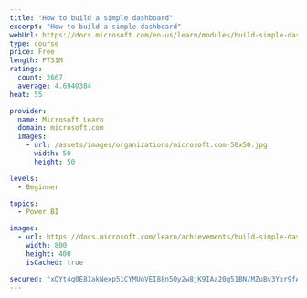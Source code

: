 ```yaml
---
title: "How to build a simple dashboard"
excerpt: "How to build a simple dashboard"
webUrl: https://docs.microsoft.com/en-us/learn/modules/build-simple-dashboard/
type: course
price: Free
length: PT31M
ratings:
  count: 2667
  average: 4.6940384
heat: 55

provider:
  name: Microsoft Learn
  domain: microsoft.com
  images:
    - url: /assets/images/organizations/microsoft.com-50x50.jpg
      width: 50
      height: 50

levels:
  - Beginner

topics:
  - Power BI

images:
  - url: https://docs.microsoft.com/learn/achievements/build-simple-dashboard-social.png
    width: 800
    height: 400
    isCached: true

secured: "xOYt4q0E81akNexp51CYMUoVEI88n5Oy2w8jK9IAa20q51BN/MZuBv3Yxr9fAuTfJFgg8cGEPaI8H2nbbulUQw8ZcQ/oS9iOrXT8e+CFdm4rOaPLWh75QwQ8Iya5rwdT/6IO3QBgVw6OMpz/14AeOhWDhbSX2tGjY33WtRc2JPyoiM3ZDhE/C0StAhfKyGbgjQtHm/CQuxsjRtkef1hiNjPQooPMnGwGSjYSapJNqbX9BeMj+wQfwdFCD9pybyhw7NKyk7iKbjGr2lOKGJAYM/K/R210hyq6TQrWoYD03zym7C1au50AdSuPccNoH+ANy/qm2pHFp5V6c52VBoVpgdauU9lLPAFbs5029zRW7JrCteBiMSgu0uZXPjfESJAfrkFIlbN1LszSRoon8lct9PJr8h6qXTsYaNdmzUVal1U=;cfk977ho3oPy2zJ6huJadA=="
---
```


